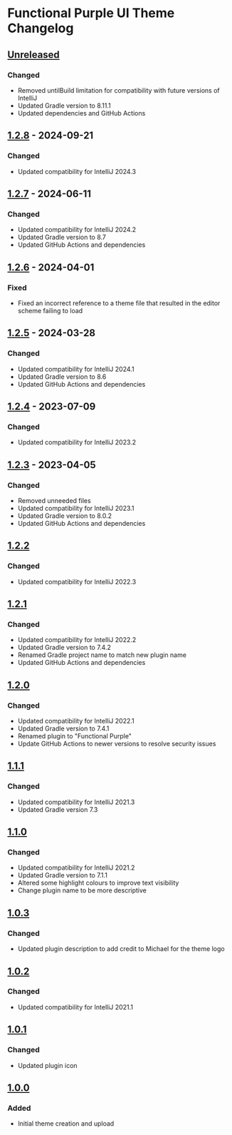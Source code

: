 <!-- Keep a Changelog guide -> https://keepachangelog.com -->

# Functional Purple UI Theme Changelog

## [Unreleased]

### Changed

- Removed untilBuild limitation for compatibility with future versions of IntelliJ
- Updated Gradle version to 8.11.1
- Updated dependencies and GitHub Actions

## [1.2.8] - 2024-09-21

### Changed

- Updated compatibility for IntelliJ 2024.3

## [1.2.7] - 2024-06-11

### Changed

- Updated compatibility for IntelliJ 2024.2
- Updated Gradle version to 8.7
- Updated GitHub Actions and dependencies

## [1.2.6] - 2024-04-01

### Fixed

- Fixed an incorrect reference to a theme file that resulted in the editor scheme failing to load

## [1.2.5] - 2024-03-28

### Changed

- Updated compatibility for IntelliJ 2024.1
- Updated Gradle version to 8.6
- Updated GitHub Actions and dependencies

## [1.2.4] - 2023-07-09

### Changed

- Updated compatibility for IntelliJ 2023.2

## [1.2.3] - 2023-04-05

### Changed

- Removed unneeded files
- Updated compatibility for IntelliJ 2023.1
- Updated Gradle version to 8.0.2
- Updated GitHub Actions and dependencies

## [1.2.2]

### Changed

- Updated compatibility for IntelliJ 2022.3

## [1.2.1]

### Changed

- Updated compatibility for IntelliJ 2022.2
- Updated Gradle version to 7.4.2
- Renamed Gradle project name to match new plugin name
- Updated GitHub Actions and dependencies

## [1.2.0]

### Changed

- Updated compatibility for IntelliJ 2022.1
- Updated Gradle version to 7.4.1
- Renamed plugin to "Functional Purple"
- Update GitHub Actions to newer versions to resolve security issues

## [1.1.1]

### Changed

- Updated compatibility for IntelliJ 2021.3
- Updated Gradle version 7.3

## [1.1.0]

### Changed

- Updated compatibility for IntelliJ 2021.2
- Updated Gradle version to 7.1.1
- Altered some highlight colours to improve text visibility
- Change plugin name to be more descriptive

## [1.0.3]

### Changed

- Updated plugin description to add credit to Michael for the theme logo

## [1.0.2]

### Changed

- Updated compatibility for IntelliJ 2021.1

## [1.0.1]

### Changed

- Updated plugin icon

## [1.0.0]

### Added

- Initial theme creation and upload

[Unreleased]: https://github.com/joshdavies14/intellij-fp-theme/compare/v1.2.8...HEAD
[1.2.8]: https://github.com/joshdavies14/intellij-fp-theme/compare/v1.2.7...v1.2.8
[1.2.7]: https://github.com/joshdavies14/intellij-fp-theme/compare/v1.2.6...v1.2.7
[1.2.6]: https://github.com/joshdavies14/intellij-fp-theme/compare/v1.2.5...v1.2.6
[1.2.5]: https://github.com/joshdavies14/intellij-fp-theme/compare/v1.2.4...v1.2.5
[1.2.4]: https://github.com/joshdavies14/intellij-fp-theme/compare/v1.2.3...v1.2.4
[1.2.3]: https://github.com/joshdavies14/intellij-fp-theme/compare/v1.2.2...v1.2.3
[1.2.2]: https://github.com/joshdavies14/intellij-fp-theme/compare/v1.2.1...v1.2.2
[1.2.1]: https://github.com/joshdavies14/intellij-fp-theme/compare/v1.2.0...v1.2.1
[1.2.0]: https://github.com/joshdavies14/intellij-fp-theme/compare/v1.1.1...v1.2.0
[1.1.1]: https://github.com/joshdavies14/intellij-fp-theme/compare/v1.1.0...v1.1.1
[1.1.0]: https://github.com/joshdavies14/intellij-fp-theme/compare/v1.0.3...v1.1.0
[1.0.3]: https://github.com/joshdavies14/intellij-fp-theme/compare/v1.0.2...v1.0.3
[1.0.2]: https://github.com/joshdavies14/intellij-fp-theme/compare/v1.0.1...v1.0.2
[1.0.1]: https://github.com/joshdavies14/intellij-fp-theme/compare/v1.0.0...v1.0.1
[1.0.0]: https://github.com/joshdavies14/intellij-fp-theme/commits/v1.0.0
